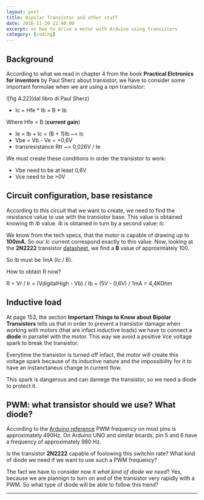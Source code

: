 ```yaml
---
layout: post
title: Bipolar Transistor and other stuff
date: 2016-11-20 12:40:00
excerpt: on hoe to drive a motor with Arduino using transistors
category: [coding]
---
```

## Background

According to what we read in chapter 4 from the book **Practical Elctronics for inventors** by Paul Sherz about transistor, we have to consider some important formulae when we are using a _npn_ transistor:

![fig 4.22](dal libro di Paul Sherz)

* Ic = Hfe * Ib = B * Ib

Where Hfe = B (**current gain**)

* Ie = Ib + Ic = (B + 1)Ib ~= Ic
* Vbe = Vb - Ve = +0,6V
* transresistance Rtr ~= 0,026V / Ie

We must create these conditions in order the transistor to work:

* Vbe need to be at least 0,6V
* Vce need to be >0V

## Circuit configuration, base resistance

According to this circuit that we want to create, we need to find the resistance value to use with the transistor base.
This value is obtained knowing th _Ib_ value. _Ib_ is obtained in turn by a second value: _Ic_.

We know from the tech specs, that the motor is capable of drawing up to **100mA**. So our _Ic_ current correspond exactly to this value. Now, looking at the **2N2222** transistor [datasheet](https://www.fairchildsemi.com/datasheets/PN/PN2222.pdf), we find a **B** value of approximately 100.

So Ib must be 1mA (Ic / B).

How to obtain R now?

R = Vr / Ir = (VdigitalHigh - Vb) / Ib = (5V - 0,6V) / 1mA = 4,4KOhm

## Inductive load

At page 153, the section **Important Things to Know about Bipolar Transistors** tells us that in order to prevent a transistor damage when working with motors (that are infact inductive loads) we have to connect a **diode** in parrallel with the motor.
This way we avoid a positive Vce voltage spark to break the transistor.

Everytime the transistor is turned off infact, the motor will create this voltage spark because of its inductive nature and the impossibility for it to have an instanctaneus change in current flow.

This spark is dangerous and can damege the transistor, so we need a diode to protect it.

## PWM: what transistor should we use? What diode?

According to the [Arduino reference](https://www.arduino.cc/en/Reference/AnalogWrite) PWM frequency on most pins is approximately 490Hz. On Arduino UNO and similar boards, pin 5 and 6 have a frequency of approximately 980 Hz.

Is the transistor **2N2222** capable of foolowing this switchin rate?
What kind of diode we need if we want to use such a PWM frequency?

The fact we have to consider now it _what kind of diode we need_? Yes, because we are plannign to turn on and of the transistor very rapidly with a PWM. So what type of diode will be able to follow this trend?



---
